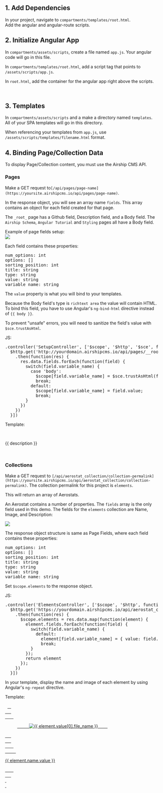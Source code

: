 ## 1\. Add Dependencies

In your project, navigate to `compartments/templates/root.html`.  
Add the angular and angular-route scripts.

## 2\. Initialize Angular App

In `compartments/assets/scripts`, create a file named `app.js`. Your angular code will go in this file.

In `compartments/templates/root.html`, add a script tag that points to `/assets/scripts/app.js`.

In `root.html`, add the container for the angular app right above the scripts.

<base href="/">  
<div ng-app="app">  
    <ng-view></ng-view>  
</div>  
<script src="https://ajax.googleapis.com/ajax/libs/angularjs/1.6.4/angular.min.js"></script>  
<script src="//ajax.googleapis.com/ajax/libs/angularjs/1.6.4/angular-route.js"></script>  
<script src="assets/scripts/app.js"></script>

## 3\. Templates

In `compartments/assets/scripts` and a make a directory named `templates`. All of your SPA templates will go in this directory.

When referencing your templates from `app.js`, use `/assets/scripts/templates/filename.html` format.

## 4\. Binding Page/Collection Data

To display Page/Collection content, you must use the Airship CMS API.

### Pages

Make a GET request to`[/api/pages/page-name](https://yoursite.airshipcms.io/api/pages/page-name)`.

In the response object, you will see an array name `fields`. This array contains an object for each field created for that page.

The `_root_` page has a Github field, Description field, and a Body field. The `Airship Schema`, `Angular Tutorial` and `Styling` pages all have a Body field.

Example of page fields setup:  
![](http://res.cloudinary.com/airship/image/upload/v1497216300/media/page-fields-760px_kxl0g5.png)

Each field contains these properties:

<pre>num_options: int
options: []
sorting_position: int
title: string
type: string
value: string
variable_name: string</pre>

The `value` property is what you will bind to your templates.

Because the Body field's type is `richtext area` the value will contain HTML. To bind this field, you have to use Angular's `ng-bind-html` directive instead of `{{ body }}`.

To prevent "unsafe" errors, you will need to sanitize the field's value with `$sce.trustAsHtml`.

JS:

<pre>.controller('SetupController', ['$scope', '$http', '$sce', function($scope, $http, $sce) {
  $http.get('http://yourdomain.airshipcms.io/api/pages/__root__')
    .then(function(res) {
      res.data.fields.forEach(function(field) {
        switch(field.variable_name) {
          case 'body':
            $scope[field.variable_name] = $sce.trustAsHtml(field.value); //sanitze html
            break;
          default:
            $scope[field.variable_name] = field.value;
            break;
        }
      })
    })
  }])</pre>

Template:

<div>  
    <p>{{ description }}</p>  
    <div ng-bind-html='body' class='body'></div>  
</div>

### Collections

Make a GET request to `[/api/aerostat_collection/collection-permalink](https://yoursite.airshipcms.io/api/aerostat_collection/collection-permalink)`. The collection permalink for this project is `elements`.

This will return an array of Aerostats.

An Aerostat contains a number of properties. The `fields` array is the only field used in this demo. The fields for the `elements` collection are Name, Image, and Description:

![](http://res.cloudinary.com/airship/image/upload/v1497218205/media/elements-fields_dq3h80.png)

The response object structure is same as Page Fields, where each field contains these properties:

<pre>num_options: int
options: []
sorting_position: int
title: string
type: string
value: string
variable_name: string</pre>

Set `$scope.elements` to the response object.

JS:

<pre>.controller('ElementsController', ['$scope', '$http', function($scope, $http) {
  $http.get('https://yourdomain.airshipcms.io/api/aerostat_collection/elements?limit=20&sort=sorting_position')
    .then(function(res) {
      $scope.elements = res.data.map(function(element) {
        element.fields.forEach(function(field) {
          switch(field.variable_name) {
            default:
              element[field.variable_name] = { value: field.value };
              break;
          }
        });
        return element
      });
    })
  }])</pre>

In your template, display the name and image of each element by using Angular's `ng-repeat` directive.

Template:

<div>  
  <a href='/elements/{{ element.id }}' class='element' ng-repeat='element in elements'>  
    <div class='card'>  
      <div class='card-image'>  
        <figure class="image">  
          <img src="{{ element.image.value[0].thumbnail_url }}" alt="{{ element.value[0].file_name }}">  
        </figure>  
      </div>  
      <div class='card-content'>  
        <div class="media-content">  
          <p class="title is-4">{{ element.name.value }}</p>  
        </div>  
      </div>  
  </div>  
  </a>  
</div>
